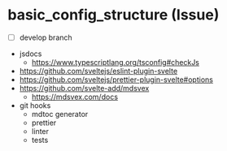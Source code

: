 # basic_config_structure (Issue)

- [ ] develop branch
- jsdocs
  - https://www.typescriptlang.org/tsconfig#checkJs
- https://github.com/sveltejs/eslint-plugin-svelte
- https://github.com/sveltejs/prettier-plugin-svelte#options
- https://github.com/svelte-add/mdsvex
  - https://mdsvex.com/docs
- git hooks
  - mdtoc generator
  - prettier
  - linter
  - tests
